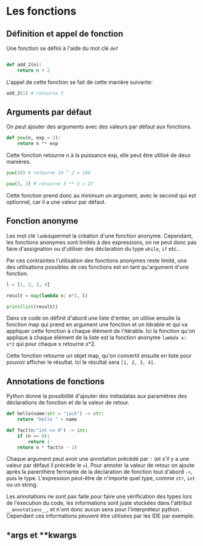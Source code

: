 # Les fonctions

## Définition et appel de fonction

Une fonction se défini à l'aide du mot clé `def`

```python

def add_2(n):
    return n + 2
```

L'appel de cette fonction se fait de cette manière suivante:

```python
add_2(1) # retourne 3
```

## Arguments par défaut

On peut ajouter des arguments avec des valeurs par défaut aux fonctions.

```python
def pow(n, exp = 2):
    return n ** exp
```
Cette fonction retourne n à la puissance exp, elle peut être utilisé de deux manières.

```python
pow(10) # retourne 10 ^ 2 = 100

pow(3, 3) # retourne 3 ** 3 = 27
```
Cette fonction prend donc au minimum un argument, avec le second qui est optionnel, car il a une valeur par défaut.

## Fonction anonyme

Les mot clé `lambda`permet la création d'une fonction anonyme. Cependant, les fonctions anonymes sont limités à des expressions, on ne peut donc pas faire d'assignation ou d'utiliser des déclaration du type `while`, `if` etc...

Par ces contraintes l'utilisation des fonctions anonymes reste limité, une des utilisations possibles de ces fonctions est en tant qu'argument d'une fonction.

```python
l = [1, 2, 3, 4]

result = map(lambda x: x*2, l)

print(list(result))
```

Dans ce code on définit d'abord une liste d'entier, on utilise ensuite la fonction map qui prend en argument une fonction et un itérable et qui va appliquer cette fonction à chaque élément de l'itérable. Ici la fonction qu'on applique à chaque élément de la liste est la fonction anonyme `lambda x: x*2` qui pour chaque x retourne x*2.

Cette fonction retourne un objet map, qu'on convertit ensuite en liste pour pouvoir afficher le résultat. Ici le résultat sera `[1, 2, 3, 4]`.

## Annotations de fonctions

Python donne la possibilité d'ajouter des métadatas aux paramètres des déclarations de fonction et de la valeur de retour.

```python
def hello(name:str = "jack") -> str:
    return "hello " + name

def fact(n:"int >= 0") -> int:
    if (n == 0):
        return 1
    return n * fact(n - 1) 
```

Chaque argument peut avoir une annotation précédé par `:` (et s'il y a une valeur par défaut il précède le `=`). Pour annoter la valeur de retour on ajoute après la parenthère fermante de la déclaration de fonction tout d'abord `->`, puis le type. L'expression peut-être de n'importe quel type, comme `str`, `int` ou un string.

Les annotations ne sont pas faite pour faire une vérification des types lors de l'execution du code, les informations sont juste stockées dans l'attribut `__annotations__`, et n'ont donc aucun sens pour l'interpréteur python. Cependant ces informations peuvent être utilisées par les IDE par exemple.

## *args et **kwargs

